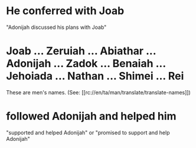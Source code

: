 # He conferred with Joab

"Adonijah discussed his plans with Joab"

# Joab ... Zeruiah ... Abiathar ... Adonijah ... Zadok ... Benaiah ... Jehoiada ... Nathan ... Shimei ... Rei

These are men's names. (See: [[rc://en/ta/man/translate/translate-names]])

# followed Adonijah and helped him

"supported and helped Adonijah" or "promised to support and help Adonijah"

